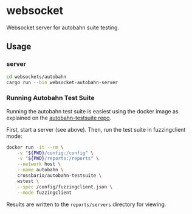 # websocket

Websocket server for autobahn suite testing.

## Usage

### server

```bash
cd websockets/autobahn
cargo run --bin websocket-autobahn-server
```

### Running Autobahn Test Suite

Running the autobahn test suite is easiest using the docker image
as explained on the [autobahn-testsuite repo](https://github.com/crossbario/autobahn-testsuite#using-the-testsuite-docker-image).

First, start a server (see above). Then, run the test suite in fuzzingclient mode:

```bash
docker run -it --rm \
    -v "${PWD}/config:/config" \
    -v "${PWD}/reports:/reports" \
    --network host \
    --name autobahn \
    crossbario/autobahn-testsuite \
    wstest \
    --spec /config/fuzzingclient.json \
    --mode fuzzingclient
```

Results are written to the `reports/servers` directory for viewing.
